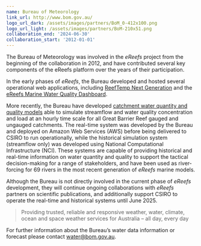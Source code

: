 ```yaml
---
name: Bureau of Meteorology
link_url: http://www.bom.gov.au/
logo_url_dark: /assets/images/partners/BoM_0-412x100.png
logo_url_light: /assets/images/partners/BoM-210x51.png
collaboration_end: '2024-06-30'
collaboration_start: '2012-01-01'
---
```

The Bureau of Meteorology was involved in the *eReefs* project from the beginning of the collaboration in 2012, and have contributed several key components of the eReefs platform over the years of their participation.

In the early phases of *eReefs*, the Bureau developed and hosted several operational web applications, including [ReefTemp Next Generation](/research/historical_outputs.html#reeftemp-next-generation) and the [eReefs Marine Water Quality Dashboard](/research/historical_outputs.html#marine-water-quality-dashboard).

More recently, the Bureau have developed [catchment water quantity and quality models](/research/catchment_model) able to simulate streamflow and water quality concentration and load at an hourly time scale for all Great Barrier Reef gauged and ungauged catchments.  The real-time system was developed by the Bureau and deployed on Amazon Web Services (AWS) before being delivered to CSIRO to run operationally, while the historical simulation system (streamflow only) was developed using National Computational Infrastructure (NCI). These systems are capable of providing historical and real-time information on water quantity and quality to support the tactical decision-making for a range of stakeholders, and have been used as river-forcing for 69 rivers in the most recent generation of *eReefs* marine models.

Although the Bureau is not directly involved in the current phase of *eReefs* development, they will continue ongoing collaborations with *eReefs* partners on scientific publications, and additionally support CSIRO to operate the real-time and historical systems until June 2025.

> Providing trusted, reliable and responsive weather, water, climate, ocean and space weather services for Australia – all day, every day

For further information about the Bureau’s water data information or forecast please contact <a href="mailto:water@bom.gov.au">water@bom.gov.au</a>.
